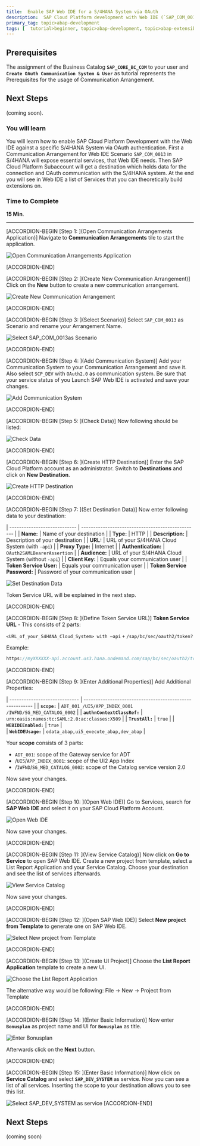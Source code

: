 ```yaml
---
title:  Enable SAP Web IDE for a S/4HANA System via OAuth
description:  SAP Cloud Platform development with Web IDE (`SAP_COM_0013`) for a S/4HANA System
primary_tag: topic>abap-development
tags: [  tutorial>beginner, topic>abap-development, topic>abap-extensibility ]
---
```


## Prerequisites  
The assignment of the Business Catalog **`SAP_CORE_BC_COM`** to your user and **`Create OAuth Communication System & User`** as tutorial represents the Prerequisites for the usage of Communication Arrangement.

## Next Steps
 (coming soon).

### You will learn  
You will learn how to enable SAP Cloud Platform Development with the Web IDE against a specific S/4HANA System via OAuth authentication. First a Communication Arrangement for Web IDE Scenario `SAP_COM_0013` in S/4HANA will expose essential services, that Web IDE needs. Then SAP Cloud Platform Subaccount will get a destination which holds data for the connection and OAuth communication with the S/4HANA system. At the end you will see in Web IDE a list of Services that you can theoretically build extensions on.

### Time to Complete
**15 Min**.

---

[ACCORDION-BEGIN [Step 1: ](Open Communication Arrangements Application)]
Navigate to **Communication Arrangements** tile to start the application.

![Open Communication Arrangements Application](arrangement.png)

[ACCORDION-END]

[ACCORDION-BEGIN [Step 2: ](Create New Communication Arrangement)]
Click on the **New** button to create a new communication arrangement.

![Create New Communication Arrangement](new.png)

[ACCORDION-END]

[ACCORDION-BEGIN [Step 3: ](Select Scenario)]
Select `SAP_COM_0013` as Scenario and rename your Arrangement Name.

![Select `SAP_COM_0013`as Scenario](create.png)


[ACCORDION-END]

[ACCORDION-BEGIN [Step 4: ](Add Communication System)]
Add your Communication System to your Communication Arrangement and save it.
Also select `SCP_DEV` with `OAuth2.0` as communication system.
Be sure that your service status of you Launch SAP Web IDE is activated and save your changes.

![Add Communication System](save.png)

[ACCORDION-END]

[ACCORDION-BEGIN [Step 5: ](Check Data)]
Now following should be listed:

![Check Data](check.png)

[ACCORDION-END]

[ACCORDION-BEGIN [Step 6: ](Create HTTP Destination)]
Enter the SAP Cloud Platform account as an administrator.
Switch to **Destinations** and click on **New Destination**.

![Create HTTP Destination](destination.png)

[ACCORDION-END]

[ACCORDION-BEGIN [Step 7: ](Set Destination Data)]
Now enter following data to your destination:


| ---------------------------- | ------------------------------------------------- |
|          **Name:**           |            Name of your destination               |
|          **Type:**           |                      HTTP                         |
|      **Description:**        |            Description of your destination        |
|           **URL:**           |  URL of your S/4HANA Cloud System (with `-api`)   |
|       **Proxy Type:**        |                    Internet                       |
|     **Authentication:**      |            `OAuth2SAMLBearerAssertion`            |
|        **Audience:**         | URL of your S/4HANA Cloud System (without `-api`) |
|       **Client Key:**        |          Equals your communication user           |
|    **Token Service User:**   |          Equals your communication user           |
| **Token Service Password:**  |        Password of your communication user        |



![Set Destination Data](data.png)

Token Service URL will be explained in the next step.

[ACCORDION-END]

[ACCORDION-BEGIN [Step 8: ](Define Token Service URL)]
**Token Service URL** - This consists of 2 parts:

   `<URL_of_your_S4HANA_Cloud_System> with –api`
     `+`
   `/sap/bc/sec/oauth2/token?`

Example:

```swift
https://myXXXXXX-api.account.us3.hana.ondemand.com/sap/bc/sec/oauth2/token

```
[ACCORDION-END]

[ACCORDION-BEGIN [Step 9: ](Enter Additional Properties)]
Add Additional Properties:

| ----------------------------- | -------------------------------------------------------- |
|        **`scope:`**           | `ADT_001 /UI5/APP_INDEX_0001 /IWFND/SG_MED_CATALOG_0002` |
| **`authnContextClassRef:`**   |      `urn:oasis:names:tc:SAML:2.0:ac:classes:X509`       |
|       **`TrustAll:`**         |                      `true`                              |
|     **`WEBIDEEnabled:`**      |                      `true`                              |  
|      **`WebIDEUsage:`**       |         `odata_abap,ui5_execute_abap,dev_abap`           |



Your **scope** consists of 3 parts:
 - `ADT_001`: scope of the Gateway service for ADT  
 - /`UI5`/`APP_INDEX_0001`: scope of the UI2 App Index
 - /`IWFND`/`SG_MED_CATALOG_0002`: scope of the Catalog service version 2.0

Now save your changes.

[ACCORDION-END]

[ACCORDION-BEGIN [Step 10: ](Open Web IDE)]
Go to Services, search for **SAP Web IDE** and select it on your SAP Cloud Platform Account.

![Open Web IDE](webide2.png)

Now save your changes.

[ACCORDION-END]

[ACCORDION-BEGIN [Step 11: ](View Service Catalog)]
Now click on **Go to Service** to open SAP Web IDE.
Create a new project from template, select a List Report Application and
your Service Catalog. Choose your destination and see the list of services afterwards.  

![View Service Catalog](gotoservice.png)

Now save your changes.

[ACCORDION-END]

[ACCORDION-BEGIN [Step 12: ](Open SAP Web IDE)]
Select **New project from Template** to generate one on SAP Web IDE.

![Select New project from Template](webide.png)

[ACCORDION-END]

[ACCORDION-BEGIN [Step 13: ](Create UI Project)]
Choose the **List Report Application** template to create a new UI.

![Choose the List Report Application](next.png)

The alternative way would be following:
File -> New -> Project from Template

[ACCORDION-END]

[ACCORDION-BEGIN [Step 14: ](Enter Basic Information)]
Now enter **`Bonusplan`** as project name and UI for **`Bonusplan`** as title.

![Enter `Bonusplan`](bonusplan.png)

Afterwards click on the **Next** button.

[ACCORDION-END]

[ACCORDION-BEGIN [Step 15: ](Enter Basic Information)]
Now click on **Service Catalog** and select **`SAP_DEV_SYSTEM`** as service.
Now you can see a list of all services. Inserting the scope to your destination allows you to see this list.

![Select `SAP_DEV_SYSTEM` as service](list.png)
[ACCORDION-END]

## Next Steps
(coming soon)
